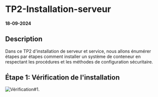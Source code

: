 # TP2-Installation-serveur
#### 18-09-2024

## Description

Dans ce TP2 d'installation de serveur et service, nous allons énumérer étapes par étapes comment installer un système de conteneur en respectant les procédures et les méthodes de configuration sécuritaire.

## Étape 1: Vérification de l'installation

![Vérification#1.](images/vérification#1.jpg)
